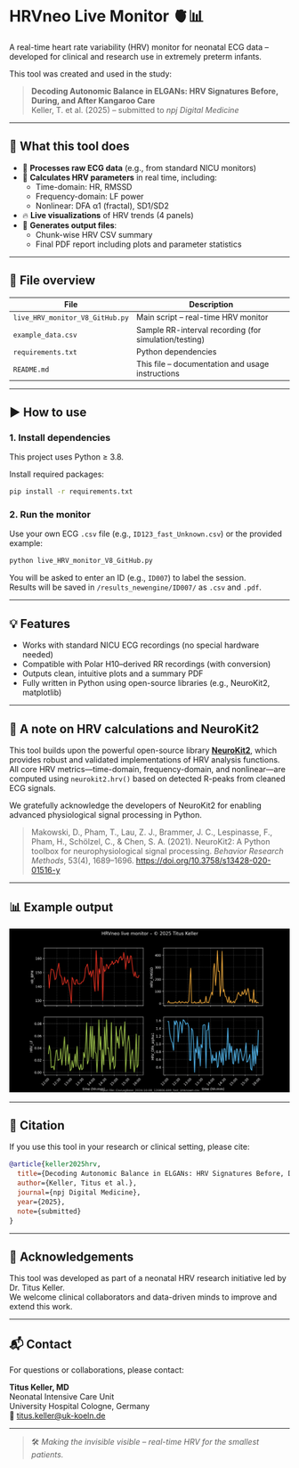 # HRVneo Live Monitor 🫀📊

A real-time heart rate variability (HRV) monitor for neonatal ECG data – developed for clinical and research use in extremely preterm infants.

This tool was created and used in the study:

> **Decoding Autonomic Balance in ELGANs: HRV Signatures Before, During, and After Kangaroo Care**  
> Keller, T. et al. (2025) – submitted to *npj Digital Medicine*

---

## 🌟 What this tool does

- 📡 **Processes raw ECG data** (e.g., from standard NICU monitors)
- 🧠 **Calculates HRV parameters** in real time, including:
  - Time-domain: HR, RMSSD  
  - Frequency-domain: LF power  
  - Nonlinear: DFA α1 (fractal), SD1/SD2
- 🔥 **Live visualizations** of HRV trends (4 panels)
- 📁 **Generates output files**:
  - Chunk-wise HRV CSV summary  
  - Final PDF report including plots and parameter statistics

---

## 📂 File overview

| File | Description |
|------|-------------|
| `live_HRV_monitor_V8_GitHub.py` | Main script – real-time HRV monitor |
| `example_data.csv` | Sample RR-interval recording (for simulation/testing) |
| `requirements.txt` | Python dependencies |
| `README.md` | This file – documentation and usage instructions |

---

## ▶️ How to use

### 1. **Install dependencies**
This project uses Python ≥ 3.8.

Install required packages:
```bash
pip install -r requirements.txt
```

### 2. **Run the monitor**
Use your own ECG `.csv` file (e.g., `ID123_fast_Unknown.csv`) or the provided example:
```bash
python live_HRV_monitor_V8_GitHub.py
```

You will be asked to enter an ID (e.g., `ID007`) to label the session.  
Results will be saved in `/results_newengine/ID007/` as `.csv` and `.pdf`.

---

## 💡 Features

- Works with standard NICU ECG recordings (no special hardware needed)
- Compatible with Polar H10–derived RR recordings (with conversion)
- Outputs clean, intuitive plots and a summary PDF
- Fully written in Python using open-source libraries (e.g., NeuroKit2, matplotlib)

---

## 🧠 A note on HRV calculations and NeuroKit2

This tool builds upon the powerful open-source library [**NeuroKit2**](https://neurokit2.readthedocs.io/), which provides robust and validated implementations of HRV analysis functions. All core HRV metrics—time-domain, frequency-domain, and nonlinear—are computed using `neurokit2.hrv()` based on detected R-peaks from cleaned ECG signals.

We gratefully acknowledge the developers of NeuroKit2 for enabling advanced physiological signal processing in Python.

> Makowski, D., Pham, T., Lau, Z. J., Brammer, J. C., Lespinasse, F., Pham, H., Schölzel, C., & Chen, S. A. (2021). NeuroKit2: A Python toolbox for neurophysiological signal processing. *Behavior Research Methods*, 53(4), 1689–1696. https://doi.org/10.3758/s13428-020-01516-y

---

## 📊 Example output

<p align="center">
  <img src="example_output.png" width="600" alt="Live HRV Plot Example"/>
</p>


---

## 📄 Citation

If you use this tool in your research or clinical setting, please cite:
```bibtex
@article{keller2025hrv,
  title={Decoding Autonomic Balance in ELGANs: HRV Signatures Before, During, and After Kangaroo Care},
  author={Keller, Titus et al.},
  journal={npj Digital Medicine},
  year={2025},
  note={submitted}
}
```

---

## 🙌 Acknowledgements

This tool was developed as part of a neonatal HRV research initiative led by Dr. Titus Keller.  
We welcome clinical collaborators and data-driven minds to improve and extend this work.

---

## 📬 Contact

For questions or collaborations, please contact:

**Titus Keller, MD**  
Neonatal Intensive Care Unit  
University Hospital Cologne, Germany  
📧 titus.keller@uk-koeln.de

---

> 🛠️ _Making the invisible visible – real-time HRV for the smallest patients._
